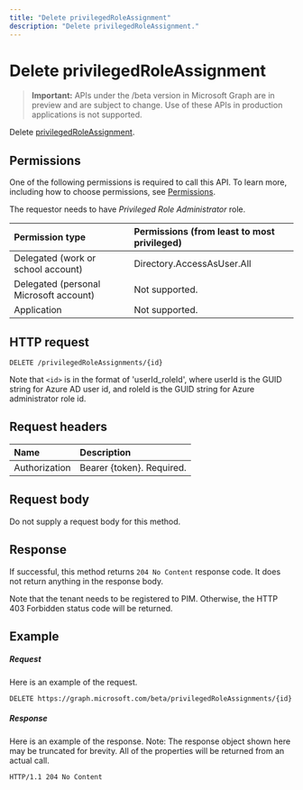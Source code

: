 ```yaml
---
title: "Delete privilegedRoleAssignment"
description: "Delete privilegedRoleAssignment."
---
```


# Delete privilegedRoleAssignment

> **Important:** APIs under the /beta version in Microsoft Graph are in preview and are subject to change. Use of these APIs in production applications is not supported.

Delete [privilegedRoleAssignment](../resources/privilegedroleassignment.md).
## Permissions
One of the following permissions is required to call this API. To learn more, including how to choose permissions, see [Permissions](/graph/permissions-reference).

The requestor needs to have _Privileged Role Administrator_ role.
 

|Permission type      | Permissions (from least to most privileged)              |
|:--------------------|:---------------------------------------------------------|
|Delegated (work or school account) | Directory.AccessAsUser.All    |
|Delegated (personal Microsoft account) | Not supported.    |
|Application | Not supported. |

## HTTP request
<!-- { "blockType": "ignored" } -->
```http
DELETE /privilegedRoleAssignments/{id}
```

Note that ``<id>`` is in the format of 'userId_roleId', where userId is the GUID string for Azure AD user id, and roleId is the GUID string for Azure administrator role id.

## Request headers
| Name       | Description|
|:---------------|:----------|
| Authorization  | Bearer {token}. Required. |

## Request body
Do not supply a request body for this method.

## Response

If successful, this method returns `204 No Content` response code. It does not return anything in the response body.

Note that the tenant needs to be registered to PIM. Otherwise, the HTTP 403 Forbidden status code will be returned.
## Example
##### Request
Here is an example of the request.
<!-- {
  "blockType": "request",
  "name": "delete_privilegedroleassignment"
}-->
```http
DELETE https://graph.microsoft.com/beta/privilegedRoleAssignments/{id}
```
##### Response
Here is an example of the response. Note: The response object shown here may be truncated for brevity. All of the properties will be returned from an actual call.
<!-- {
  "blockType": "response",
  "truncated": true
} -->
```http
HTTP/1.1 204 No Content
```

<!-- uuid: 8fcb5dbc-d5aa-4681-8e31-b001d5168d79
2015-10-25 14:57:30 UTC -->
<!-- {
  "type": "#page.annotation",
  "description": "Delete privilegedRoleAssignment",
  "keywords": "",
  "section": "documentation",
  "tocPath": ""
}-->